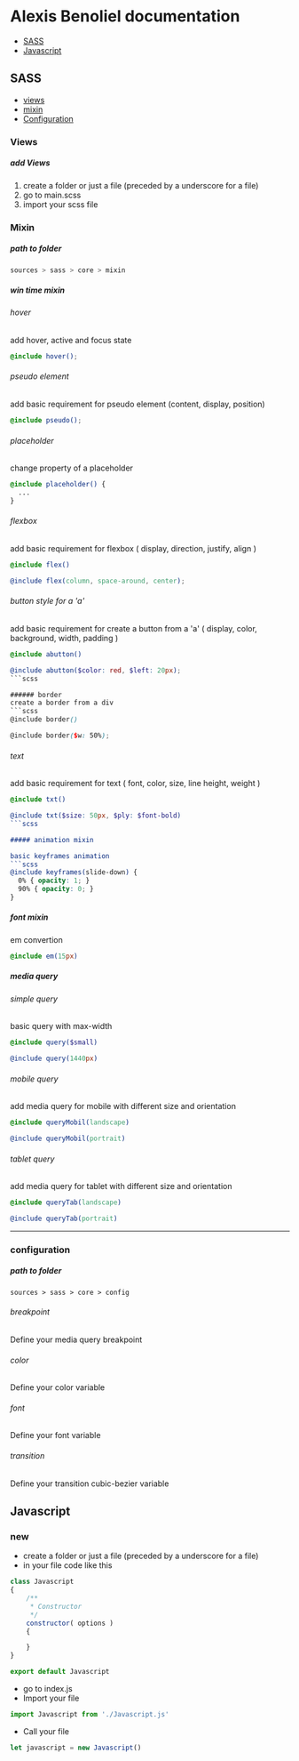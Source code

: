 # Alexis Benoliel documentation

- [SASS](#Views)
- [Javascript](#new)

## SASS

- [views](#Views)
- [mixin](#Mixin)
- [Configuration](#configuration)

### Views
##### add Views
1. create a folder or just a file (preceded by a underscore for a file)
2.  go to main.scss
3. import your scss file

### Mixin

##### path to folder
```scss
sources > sass > core > mixin
```
##### win time mixin

###### hover
add hover, active and focus state
```scss
@include hover();
```

###### pseudo element
add basic requirement for pseudo element (content, display, position)
```scss
@include pseudo();
```

###### placeholder
change property of a placeholder
```scss
@include placeholder() {
  ...
}
```

###### flexbox
add basic requirement for flexbox ( display, direction, justify, align )
```scss
@include flex()

@include flex(column, space-around, center);
```

###### button style for a 'a'
add basic requirement for create a button from a 'a' ( display, color, background, width, padding )
```scss
@include abutton()

@include abutton($color: red, $left: 20px);
```scss

###### border
create a border from a div
```scss
@include border()

@include border($w: 50%);
```

###### text
add basic requirement for text ( font, color, size, line height, weight )
```scss
@include txt()

@include txt($size: 50px, $ply: $font-bold)
```scss

##### animation mixin

basic keyframes animation
```scss
@include keyframes(slide-down) {
  0% { opacity: 1; }
  90% { opacity: 0; }
}
```

##### font mixin

em convertion
```scss
@include em(15px)
```


##### media query

###### simple query
basic query with max-width
```scss
@include query($small)

@include query(1440px)
```

###### mobile query
add media query for mobile with different size and orientation
```scss
@include queryMobil(landscape)

@include queryMobil(portrait)
```

###### tablet query
add media query for tablet with different size and orientation
```scss
@include queryTab(landscape)

@include queryTab(portrait)
```


---

### configuration

##### path to folder
```
sources > sass > core > config
```

###### breakpoint
Define your media query breakpoint

###### color
Define your color variable

###### font
Define your font variable

###### transition
Define your transition cubic-bezier variable


## Javascript
### new

* create a folder or just a file (preceded by a underscore for a file)
* in your file code like this

```javascript
class Javascript
{
    /**
     * Constructor
     */
    constructor( options )
    {

    }
}

export default Javascript
```

* go to index.js
* Import your file

```javascript
import Javascript from './Javascript.js'
```

* Call your file

```javascript
let javascript = new Javascript()
```
